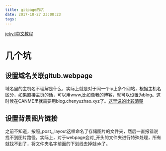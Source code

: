 ```yaml
---
title: gitpage的坑
date: 2017-10-27 23:00:23
tags:
---
```


[jekyll中文教程](http://jekyllcn.com/docs/troubleshooting/)
# 几个坑
## 设置域名关联gitub.webpage
域名里的主机名不理解是什么，实际上就是对于同一个ip上多个网站，根据主机名区分，如果直接主页的话，可以用www,比如像我的博客，就可以设置为blog。这时候在CANME里就需要用blog.chenyuzhao.xyz了。[这里说的比较清楚](http://note.youdao.com/)
## 设置背景图片链接
之前不知道，按照_post,_layout这样命名了存储图片的文件夹，然后一直报错说找不到图片路径，实际上，对于webpage会对_开头的文件夹进行特殊处理，所有就找不到了，将文件夹名字前面的下划线去掉就ok了。